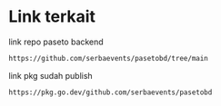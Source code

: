 # Link terkait

link repo paseto backend
```sh
https://github.com/serbaevents/pasetobd/tree/main 
```

link pkg sudah publish
```sh
https://pkg.go.dev/github.com/serbaevents/pasetobd 
```
